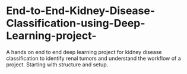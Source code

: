# End-to-End-Kidney-Disease-Classification-using-Deep-Learning-project-
A hands on end to end deep learning project for kidney disease classification to identify  renal tumors and understand the workflow of a project.
Starting with structure and setup.
